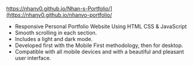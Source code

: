 https://nhanv0.github.io/Nhan-s-Portfolio/](https://nhanv0.github.io/nhanvo-portfolio/
- Responsive Personal Portfolio Website Using HTML CSS & JavaScript
- Smooth scrolling in each section.
- Includes a light and dark mode.
- Developed first with the Mobile First methodology, then for desktop.
- Compatible with all mobile devices and with a beautiful and pleasant user interface.

